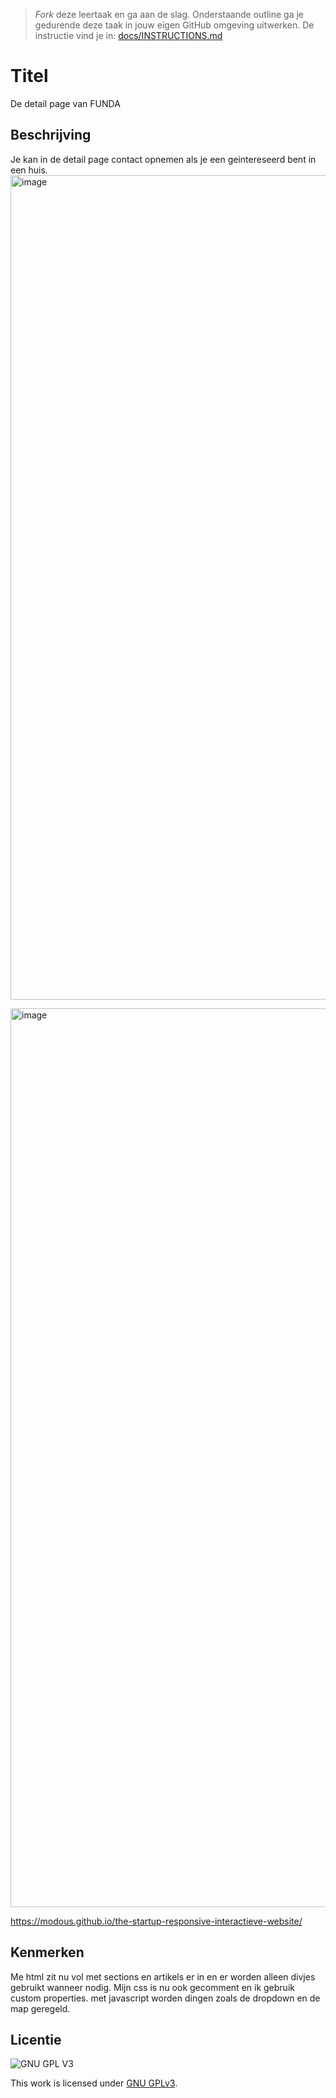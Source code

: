 > _Fork_ deze leertaak en ga aan de slag. Onderstaande outline ga je gedurende deze taak in jouw eigen GitHub omgeving uitwerken. De instructie vind je in: [docs/INSTRUCTIONS.md](docs/INSTRUCTIONS.md)

# Titel
De detail page van FUNDA

## Beschrijving
Je kan in de detail page contact opnemen als je een geintereseerd bent in een huis.
<img width="1319" alt="image" src="https://user-images.githubusercontent.com/34092733/215340013-11b478c1-a91c-4179-b329-aa852809e2d1.png">

<img width="1438" alt="image" src="https://user-images.githubusercontent.com/34092733/215340039-248e0e69-3352-45a2-8a95-92370cdc3563.png">

https://modous.github.io/the-startup-responsive-interactieve-website/


## Kenmerken
Me html zit nu vol met sections en artikels er in en er worden alleen divjes gebruikt wanneer nodig. Mijn css is nu ook gecomment en ik gebruik custom properties. met javascript worden dingen zoals de dropdown en de map geregeld.



## Licentie

![GNU GPL V3](https://www.gnu.org/graphics/gplv3-127x51.png)

This work is licensed under [GNU GPLv3](./LICENSE).
